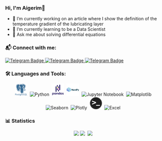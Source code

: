 ### Hi, I'm Aigerim👋


- 🔭 I’m currently working on an article where I show the definition of the temperature gradient of the lubricating layer
- 🌱 I’m currently learning to be a Data Scientist
- 💬 Ask me about solving differential equations

### 📬 Connect with me:
<div id="contacts">
  <a href="mailto:aygerim.tokhmetova@mail.ru">
    <img src="https://img.shields.io/badge/Mail-9cf?style=for-the-badge&logo=gmail&logoColor=red" alt="Telegram Badge"/>
  </a>
  <a href="https://t.me/moonkerimka">
    <img src="https://img.shields.io/badge/Telegram-9cf?logo=Telegram&logoColor=blue&style=for-the-badge" alt="Telegram Badge"/>
  </a>
   <a href="https://www.youtube.com/@im_moonkerimka">
    <img src="https://img.shields.io/badge/Youtube-9cf?logo=Youtube&logoColor=red&style=for-the-badge" alt="Telegram Badge"/>
  </a>
</div>



### 🛠️ Languages and Tools:
<div id="tools", align="center">
  <img src="https://github.com/devicons/devicon/blob/master/icons/postgresql/postgresql-plain-wordmark.svg" title="PostgreSQL" alt="PostgreSQL" width="40" height="40"/>&nbsp;
  <img src="https://cdn-icons-png.flaticon.com/512/5968/5968350.png" title="Python" alt="Python" width="40" height="40"/>&nbsp;
  <img src="https://github.com/devicons/devicon/blob/master/icons/pandas/pandas-original-wordmark.svg" title="Pandas" alt="Pandas" width="40" height="40"/>&nbsp;
  <img src="https://github.com/devicons/devicon/blob/master/icons/numpy/numpy-original-wordmark.svg" title="NumPy" alt="NumPy" height="40"/>&nbsp;
  <img src="https://www.seekpng.com/png/small/410-4104604_here-is-how-to-add-a-shortcut-of.png" title="Jupyter Notebook" alt="Jupyter Notebook" width="40" height="40"/>&nbsp;
  <img src="https://matplotlib.org/stable/_static/images/logo2.svg" title="Matplotlib" alt="Matplotlib" height="40"/>&nbsp;
  <img src="https://seaborn.pydata.org/_images/logo-tall-lightbg.svg" title="Seaborn" alt="Seaborn" width="40" height="40"/>&nbsp;
  <img src="https://upload.wikimedia.org/wikipedia/commons/8/8a/Plotly-logo.png" title="Plotly" alt="Plotly" height="40"/>&nbsp;
  <img src="https://raw.githubusercontent.com/github/explore/80688e429a7d4ef2fca1e82350fe8e3517d3494d/topics/terminal/terminal.png" title="Terminal" alt="Terminal" width="40" height="40"/>&nbsp;
  <img src="https://seeklogo.com/images/E/excel-logo-974BFF9CB9-seeklogo.com.png" title="Excel" alt="Excel" width="40" height="40"/>&nbsp;
</div>


### 📊 Statistics
<div id="stats", align="center">
  <img src="http://github-profile-summary-cards.vercel.app/api/cards/profile-details?username=moonkerimka&theme=nord_bright"/>
  <img src="http://github-profile-summary-cards.vercel.app/api/cards/most-commit-language?username=moonkerimka&theme=nord_bright"/>&nbsp;
  <img src="http://github-profile-summary-cards.vercel.app/api/cards/stats?username=moonkerimka&theme=nord_bright"/>&nbsp;
</div>
